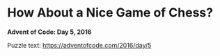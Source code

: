 # How About a Nice Game of Chess?

**Advent of Code: Day 5, 2016**

Puzzle text: <https://adventofcode.com/2016/day/5>
